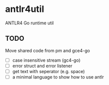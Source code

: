 # antlr4util

ANTLR4 Go runtime util

## TODO

Move shared code from pm and gce4-go

- [ ] case insensitive stream (gc4-go)
- [ ] error struct and error listener
- [ ] get text with seperator (e.g. space)
- [ ] a minimal language to show how to use antlr
